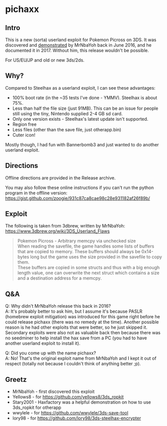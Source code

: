 # pichaxx

## Intro

This is a new (sorta) userland exploit for Pokemon Picross on 3DS.
It was discovered and [demonstrated](https://twitter.com/mrnbayoh/status/744899681663258624?lang=en) by MrNbaYoh back in June 2016, and he documented it in 2017. Without him, this release wouldn't be possible.

For US/EU/JP and old or new 3ds/2ds.


## Why?

Compared to Steelhax as a userland exploit, I can see these advantages:
- 100% boot rate (in the ~35 tests I've done - YMMV). Steelhax is about 75%.
- Less than half the file size (just 91MB). This can be an issue for people still using the tiny, Nintendo supplied 2-4 GB sd card.
- Only one version exists - Steelhax's latest update isn't supported.
- Region free
- Less files (other than the save file, just otherapp.bin)
- Cuter icon!

Mostly though, I had fun with Bannerbomb3 and just wanted to do another userland exploit.

## Directions 
 
Offline directions are provided in the Release archive.

You may also follow these online instructions if you can't run the python program in the offline version:
https://gist.github.com/zoogie/931c87ca8cae98c28e931182af26f89b/

## Exploit 

The following is taken from 3dbrew, written by MrNbaYoh:
https://www.3dbrew.org/wiki/3DS_Userland_Flaws

> Pokemon Picross - Arbitrary memcpy via unchecked size<br>
> When reading the savefile, the game handles some lists of buffers that are copied to memory. These buffers should always be 0x14-bytes long but the game uses the size provided in the savefile to copy them.<br>
> These buffers are copied in some structs and thus with a big enough length value, one can overwrite the next struct which contains a size and a destination address for a memcpy.

## Q&A 

Q: Why didn't MrNbaYoh release this back in 2016?<br>
A: It's probably better to ask him, but I assume it's because PASLR (homebrew exploit mitigation) was introduced for this game right before he could release pichaxx (there was no remedy at the time). Another possible reason is he had other exploits that were better, so he just skipped it. Secondary exploits were also not as valuable back then because there was no seedminer to help install the hax save from a PC (you had to have another userland exploit to install it).

Q: Did you come up with the name pichaxx?<br>
A: No! That's the original exploit name from MrNbaYoh and I kept it out of respect (totally not because I couldn't think of anything better ;p).
   
## Greetz 

- MrNbaYoh - first discovered this exploit
- Yellows8 - for https://github.com/yellows8/3ds_ropkit
- Stary2001 - Haxfactory was a helpful demonstration on how to use 3ds_ropkit for otherapp
- wwylele - for https://github.com/wwylele/3ds-save-tool
- lory98 - for https://github.com/lory98/3ds-steelhax-encrypter